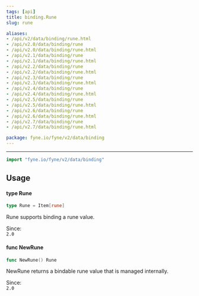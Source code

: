 ```yaml
---
tags: [api]
title: binding.Rune
slug: rune

aliases:
- /api/v2/data/binding/rune.html
- /api/v2.0/data/binding/rune
- /api/v2.0/data/binding/rune.html
- /api/v2.1/data/binding/rune
- /api/v2.1/data/binding/rune.html
- /api/v2.2/data/binding/rune
- /api/v2.2/data/binding/rune.html
- /api/v2.3/data/binding/rune
- /api/v2.3/data/binding/rune.html
- /api/v2.4/data/binding/rune
- /api/v2.4/data/binding/rune.html
- /api/v2.5/data/binding/rune
- /api/v2.5/data/binding/rune.html
- /api/v2.6/data/binding/rune
- /api/v2.6/data/binding/rune.html
- /api/v2.7/data/binding/rune
- /api/v2.7/data/binding/rune.html

package: fyne.io/fyne/v2/data/binding
---
```



---
```go
import "fyne.io/fyne/v2/data/binding"
```

## Usage

#### type Rune

```go
type Rune = Item[rune]
```

Rune supports binding a rune value.


<div class="since">Since: <code>
2.0</code></div>

#### func  NewRune

```go
func NewRune() Rune
```
NewRune returns a bindable rune value that is managed internally.


<div class="since">Since: <code>
2.0</code></div>
